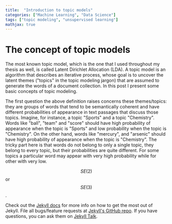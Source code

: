 ```yaml
---
title:  "Introduction to topic models"
categories: ["Machine Learning", "Data Science"]
tags: ["topic modeling", "unsupervised learning"]
mathjax: true
---
```



# The concept of topic models
The most known topic model, which is the one that I used throughout my thesis as well, is called Latent Dirichlet Allocation (LDA). A topic model is an algorithm that describes an iterative process, whose goal is to uncover the latent themes ("topics" in the topic modeling jargon) that are assumed to generate the words of a document collection. In this post I present some basic concepts of topic modeling. 

The first question the above definition raises concerns these themes/topics: they are groups of words that tend to be semantically coherent and have different probabilities of appearance in text passages that discuss those topics. Imagine, for instance, a topic "Sports" and a topic "Chemistry". Words like "ball", "team" and "score" should have high probability of appearance when the topic is "Sports" and low probability when the topic is "Chemistry". On the other hand, words like "mercury", and "arsenic" should have high probability of appearance when the topic is "Chemistry". The tricky part here is that words do not belong to only a single topic, they belong to every topic, but their probabilities are quite different. For some topics a particular word may appear with very high probability while for other with very low.

$$SE(2)$$ or $$SE(3)$$.

Check out the [Jekyll docs][jekyll-docs] for more info on how to get the most out of Jekyll. File all bugs/feature requests at [Jekyll's GitHub repo][jekyll-gh]. If you have questions, you can ask them on [Jekyll Talk][jekyll-talk].

[jekyll-docs]: http://jekyllrb.com/docs/home
[jekyll-gh]:   https://github.com/jekyll/jekyll
[jekyll-talk]: https://talk.jekyllrb.com/
